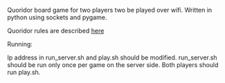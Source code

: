 Quoridor board game for two players two be played over wifi.
Written in python using sockets and pygame. 

Quoridor rules are described [here](https://en.wikipedia.org/wiki/Quoridor)


Running:

Ip address in run_server.sh and play.sh should be modified.
run_server.sh should be run only once per game on the server side. 
Both players should run play.sh.

